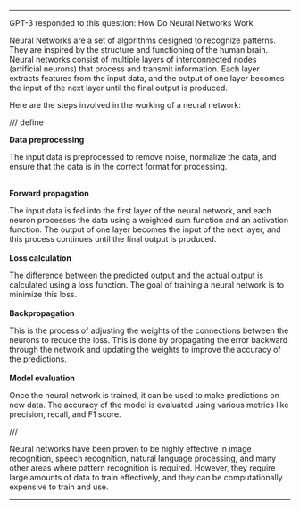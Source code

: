 
---

GPT-3 responded to this question: How Do Neural Networks Work

Neural Networks are a set of algorithms designed to recognize patterns. They are inspired by the structure and functioning of the human brain. Neural networks consist of multiple layers of interconnected nodes (artificial neurons) that process and transmit information. Each layer extracts features from the input data, and the output of one layer becomes the input of the next layer until the final output is produced.

Here are the steps involved in the working of a neural network:

/// define

**Data preprocessing** 

The input data is preprocessed to remove noise, normalize the data, and ensure that the data is in the correct format for processing.
<br><br>

**Forward propagation**

The input data is fed into the first layer of the neural network, and each neuron processes the data using a weighted sum function and an activation function. The output of one layer becomes the input of the next layer, and this process continues until the final output is produced.
<br><br>
**Loss calculation**

The difference between the predicted output and the actual output is calculated using a loss function. The goal of training a neural network is to minimize this loss.
<br><br>
**Backpropagation**

This is the process of adjusting the weights of the connections between the neurons to reduce the loss. This is done by propagating the error backward through the network and updating the weights to improve the accuracy of the predictions.
<br><br>
**Model evaluation**

Once the neural network is trained, it can be used to make predictions on new data. The accuracy of the model is evaluated using various metrics like precision, recall, and F1 score.
    
///

Neural networks have been proven to be highly effective in image recognition, speech recognition, natural language processing, and many other areas where pattern recognition is required. However, they require large amounts of data to train effectively, and they can be computationally expensive to train and use.

---

